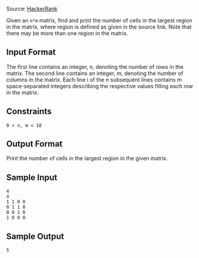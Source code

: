 Source: [HackerRank](https://www.hackerrank.com/challenges/connected-cell-in-a-grid)

Given an `n*m` matrix, find and print the number of cells in the largest region in the matrix, where region is defined as given in the source link. Note that there may be more than one region in the matrix.

## Input Format

The first line contains an integer, n, denoting the number of rows in the matrix. 
The second line contains an integer, m, denoting the number of columns in the matrix. 
Each line i of the n subsequent lines contains m space-separated integers describing the respective values filling each row in the matrix.

## Constraints

```
0 < n, m < 10
```

## Output Format

Print the number of cells in the largest region in the given matrix.

## Sample Input

```
4
4
1 1 0 0
0 1 1 0
0 0 1 0
1 0 0 0
```

## Sample Output

`
5
`
